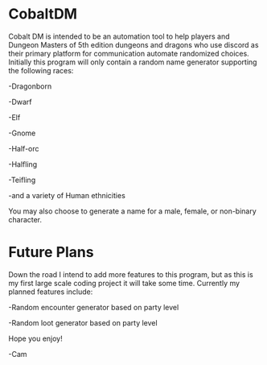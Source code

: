 # CobaltDM
Cobalt DM is intended to be an automation tool to help players and Dungeon Masters of 5th edition dungeons and dragons who use discord as their primary platform for communication automate randomized choices. Initially this
program will only contain a random name generator supporting the following races: 

-Dragonborn

-Dwarf

-Elf

-Gnome

-Half-orc

-Halfling

-Teifling

-and a variety of Human ethnicities

You may also choose to generate a name for a male, female, or non-binary character. 
 

# Future Plans

Down the road I intend to add more features to this program, but as this is my first large scale coding project it will take some time. Currently my planned features include:

-Random encounter generator based on party level

-Random loot generator based on party level

Hope you enjoy!

-Cam
